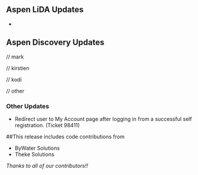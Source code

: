 ## Aspen LiDA Updates
- 

## Aspen Discovery Updates
// mark

// kirstien

// kodi

// other
### Other Updates
- Redirect user to My Account page after logging in from a successful self registration. (Ticket 98411)

##This release includes code contributions from
- ByWater Solutions
- Theke Solutions 

_Thanks to all of our contributors!!_